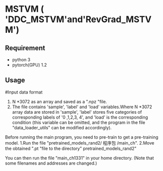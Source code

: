 # MSTVM (  'DDC_MSTVM'and'RevGrad_MSTVM')

## Requirement
* python 3
* pytorch(GPU) 1.2

## Usage

#Input data format
1. N *3072 as an array and saved as a ".npz "file.
2. The file contains 'sample', 'label' and 'load' variables.Where N *3072 array data are stored in 'sample',
 'label' stores five categories of corresponding labels of '0 ,1,2,3, 4', and 'load' is the corresponding condition
(this variable can be omitted, and the program in the file "data_loader_utils" can be modified accordingly).


Before running the main program, you need to pre-train to get a pre-training model.
1.Run the file "pretrained_models_rand2/ 程序包 /main_ch".
2.Move the obtained ".pt "file to the directory" pretrained_models_rand2"

You can then run the file "main_ch1331" in your home directory.
(Note that some filenames and addresses are changed.)




